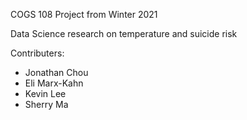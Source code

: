 COGS 108 Project from Winter 2021

Data Science research on temperature and suicide risk

Contributers:
- Jonathan Chou
- Eli Marx-Kahn
- Kevin Lee
- Sherry Ma
